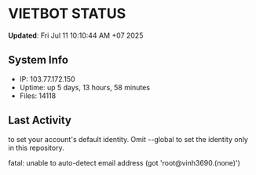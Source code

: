# VIETBOT STATUS
**Updated**: Fri Jul 11 10:10:44 AM +07 2025

## System Info
- IP: 103.77.172.150
- Uptime: up 5 days, 13 hours, 58 minutes
- Files: 14118

## Last Activity

to set your account's default identity.
Omit --global to set the identity only in this repository.

fatal: unable to auto-detect email address (got 'root@vinh3690.(none)')
